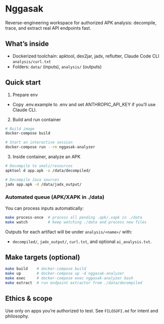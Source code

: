 # Nggasak

Reverse-engineering workspace for authorized APK analysis: decompile, trace, and
extract real API endpoints fast.

## What’s inside

- Dockerized toolchain: apktool, dex2jar, jadx, reflutter, Claude Code CLI
  `analysis/curl.txt`
- Folders: `data/` (inputs), `analysis/` (outputs)

## Quick start

1. Prepare env

- Copy .env.example to .env and set ANTHROPIC_API_KEY if you’ll use Claude CLI.

2. Build and run container

```bash
# Build image
docker-compose build

# Start an interactive session
docker-compose run --rm nggasak-analyzer
```

3. Inside container, analyze an APK

```bash
# Decompile to smali/resources
apktool d app.apk -o /data/decompiled/

# Decompile Java sources
jadx app.apk -d /data/jadx_output/
```

### Automated queue (APK/XAPK in ./data)

You can process inputs automatically:

```bash
make process-once  # process all pending .apk/.xapk in ./data
make watch         # keep watching ./data and process new files
```

Outputs for each artifact will be under `analysis/<name>/` with:

- `decompiled/`, `jadx_output/`, `curl.txt`, and optional `ai_analysis.txt`.

## Make targets (optional)

```bash
make build    # docker-compose build
make up       # docker-compose up -d nggasak-analyzer
make exec     # docker-compose exec nggasak-analyzer bash
make extract  # run endpoint extractor from ./data/decompiled
```

## Ethics & scope

Use only on apps you’re authorized to test. See `FILOSOFI.md` for intent and
philosophy.

